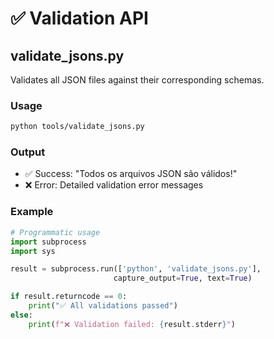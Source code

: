# ✅ Validation API

## validate_jsons.py

Validates all JSON files against their corresponding schemas.

### Usage

```bash
python tools/validate_jsons.py
```

### Output

- ✅ Success: "Todos os arquivos JSON são válidos!"
- ❌ Error: Detailed validation error messages

### Example

```python
# Programmatic usage
import subprocess
import sys

result = subprocess.run(['python', 'validate_jsons.py'], 
                       capture_output=True, text=True)

if result.returncode == 0:
    print("✅ All validations passed")
else:
    print(f"❌ Validation failed: {result.stderr}")
```
